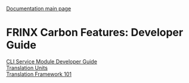 [Documentation main page](https://frinxio.github.io/Frinx-docs/)  
# FRINX Carbon Features: Developer Guide
 
[CLI Service Module Developer Guide](FRINX_Features_Developer_Guide/cli/cli-service-module-devguide.md)  
[Translation Units](https://github.com/FRINXio/translation-units-docs)  
[Translation Framework 101](https://github.com/FRINXio/translation-units-docs/blob/master/Translation%20framework%20101.md)
